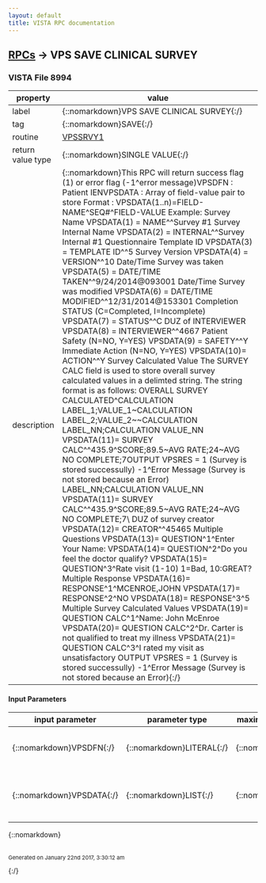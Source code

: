 ```yaml
---
layout: default
title: VISTA RPC documentation
---
```




## [RPCs](TableOfContent.md) &#8594; VPS SAVE CLINICAL SURVEY 



### VISTA File 8994 


 property | value 
--- | --- 
 label | {::nomarkdown}VPS SAVE CLINICAL SURVEY{:/}
 tag | {::nomarkdown}SAVE{:/}
 routine | [VPSSRVY1](http://code.osehra.org/dox/Routine_VPSSRVY1_source.html)
 return value type | {::nomarkdown}SINGLE VALUE{:/}
 description | {::nomarkdown}This RPC will return success flag (1) or error flag (-1^error message)VPSDFN  : Patient IENVPSDATA : Array of field-value pair to store    Format : VPSDATA(1..n)=FIELD-NAME^SEQ#^FIELD-VALUE    Example:                        Survey Name            VPSDATA(1) = NAME^^Survey #1                         Survey Internal Name            VPSDATA(2) = INTERNAL^^Survey Internal #1                         Questionnaire Template ID            VPSDATA(3) = TEMPLATE ID^^5                            Survey Version            VPSDATA(4) = VERSION^^10                           Date/Time Survey was taken                                VPSDATA(5) = DATE/TIME TAKEN^^9/24/2014@093001                         Date/Time Survey was modified            VPSDATA(6) = DATE/TIME MODIFIED^^12/31/2014@153301                        Completion STATUS (C=Completed, I=Incomplete)            VPSDATA(7) = STATUS^^C                        DUZ of INTERVIEWER            VPSDATA(8) = INTERVIEWER^^4667                        Patient Safety (N=NO, Y=YES)            VPSDATA(9) = SAFETY^^Y                         Immediate Action (N=NO, Y=YES)                                  VPSDATA(10)= ACTION^^Y                         Survey Calculated Value                                   The SURVEY CALC field is used to store overall survey             calculated values in a delimted string.  The string             format is as follows:                         OVERALL SURVEY CALCULATED^CALCULATION LABEL_1;VALUE_1~CALCULATION LABEL_2;VALUE_2~~CALCULATION LABEL_NN;CALCULATION VALUE_NN                                   VPSDATA(11)= SURVEY CALC^^435.9^SCORE;89.5~AVG RATE;24~AVG NO COMPLETE;7OUTPUT  VPSRES =  1                   (Survey is stored successully)           -1^Error Message     (Survey is not stored because an Error) LABEL_NN;CALCULATION VALUE_NN                             VPSDATA(11)= SURVEY CALC^^435.9^SCORE;89.5~AVG RATE;24~AVG NO COMPLETE;7\                       DUZ of survey creator                     VPSDATA(12)= CREATOR^^45465              Multiple Questions            VPSDATA(13)= QUESTION^1^Enter Your Name:            VPSDATA(14)= QUESTION^2^Do you feel the doctor qualify?            VPSDATA(15)= QUESTION^3^Rate visit (1-10) 1=Bad, 10:GREAT?   Multiple Response            VPSDATA(16)= RESPONSE^1^MCENROE,JOHN            VPSDATA(17)= RESPONSE^2^NO            VPSDATA(18)= RESPONSE^3^5   Multiple Survey Calculated Values            VPSDATA(19)= QUESTION CALC^1^Name: John McEnroe            VPSDATA(20)= QUESTION CALC^2^Dr. Carter is not qualified to treat my illness            VPSDATA(21)= QUESTION CALC^3^I rated my visit as unsatisfactory OUTPUT  VPSRES =  1                   (Survey is stored successully)           -1^Error Message     (Survey is not stored because an Error){:/}

#### Input Parameters

| input parameter | parameter type | maximum data length | required | description | 
| --- | --- | --- | --- | --- | 
| {::nomarkdown}VPSDFN{:/} | {::nomarkdown}LITERAL{:/} | {::nomarkdown}9{:/} | {::nomarkdown}true{:/} | {::nomarkdown}Patient ID (DFN) who enters the Clinical Survey Questionannire {:/} | 
| {::nomarkdown}VPSDATA{:/} | {::nomarkdown}LIST{:/} | {::nomarkdown}255{:/} | {::nomarkdown}true{:/} | {::nomarkdown}Array of Data containing Clinical Survey Questionnaire to be stored in VistA.{:/} | 

{::nomarkdown} <br/><br/><p style="font-size: 11px">Generated on January 22nd 2017, 3:30:12 am</p>{:/}